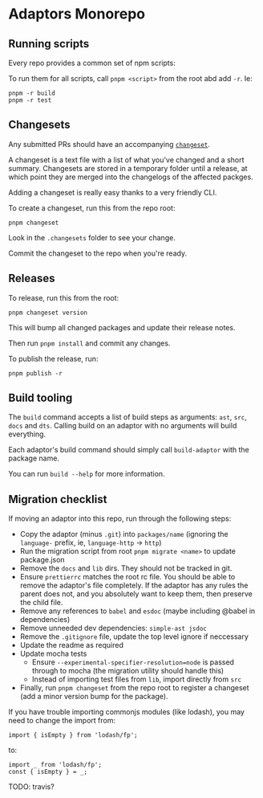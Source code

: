 # Adaptors Monorepo

## Running scripts

Every repo provides a common set of npm scripts:

To run them for all scripts, call `pnpm <script>` from the root abd add `-r`. Ie:

```
pnpm -r build
pnpm -r test
```

## Changesets

Any submitted PRs should have an accompanying [`changeset`](https://github.com/changesets/changesets).

A changeset is a text file with a list of what you've changed and a short summary. Changesets are stored in a temporary folder until a release, at which point they are merged into the changelogs of the affected packges.

Adding a changeset is really easy thanks to a very friendly CLI.

To create a changeset, run this from the repo root:

```
pnpm changeset
```

Look in the `.changesets` folder to see your change.

Commit the changeset to the repo when you're ready.

## Releases

To release, run this from the root:

```
pnpm changeset version
```

This will bump all changed packages and update their release notes.

Then run `pnpm install` and commit any changes.

To publish the release, run:

```
pnpm publish -r
```

## Build tooling

The `build` command accepts a list of build steps as arguments: `ast`, `src`, `docs` and `dts`. Calling build on an adaptor with no arguments will build everything.

Each adaptor's build command should simply call `build-adaptor` with the package name.

You can run `build --help` for more information.

## Migration checklist

If moving an adaptor into this repo, run through the following steps:

- Copy the adaptor (minus `.git`) into `packages/name` (ignoring the `language-` prefix, ie, `language-http` -> `http`)
- Run the migration script from root `pnpm migrate <name>` to update package.json
- Remove the `docs` and `lib` dirs. They should not be tracked in git.
- Ensure `prettierrc` matches the root rc file. You should be able to remove the adaptor's file completely. If the adaptor has any rules the parent does not, and you absolutely want to keep them, then preserve the child file.
- Remove any references to `babel` and `esdoc` (maybe including @babel in dependencies)
- Remove unneeded dev dependencies: `simple-ast jsdoc`
- Remove the `.gitignore` file, update the top level ignore if neccessary
- Update the readme as required
- Update mocha tests
  - Ensure `--experimental-specifier-resolution=node` is passed through to mocha (the migration utility should handle this)
  - Instead of importing test files from `lib`, import directly from `src`
- Finally, run `pnpm changeset` from the repo root to register a changeset (add a minor version bump for the package).

If you have trouble importing commonjs modules (like lodash), you may need to change the import from:

```
import { isEmpty } from 'lodash/fp';
```

to:

```
import _ from 'lodash/fp';
const { isEmpty } = _;
```

TODO: travis?
